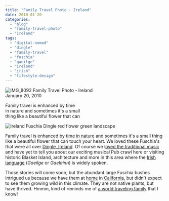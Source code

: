 ```yaml
---
title: "Family Travel Photo - Ireland"
date: 2010-01-20
categories: 
  - "blog"
  - "family-travel-photo"
  - "ireland"
tags: 
  - "digital-nomad"
  - "dingle"
  - "family-travel"
  - "fuschia"
  - "gaeilge"
  - "ireland"
  - "irish"
  - "lifestyle-design"
---
```


 ![IMG_8092](https://pub-ac94b3f306b24c0dba4238943c97f2e1.r2.dev/6a00e5502a95078833012876bea05a970c.jpg) Family Travel Photo - Ireland  
January 20, 2010

Family travel is enhanced by time  
in nature and sometimes it's a small  
thing like a beautiful flower that can

<!--more-->

![Ireland Fuschia Dingle red flower green landscape](https://pub-ac94b3f306b24c0dba4238943c97f2e1.r2.dev/6a00e5502a950788330120a7bc296e970b.jpg) 

Family travel is enhanced by [time in nature](https://pub-ac94b3f306b24c0dba4238943c97f2e1.r2.dev/2009/04/family-travel-photohappy-earth-day.html) and sometimes it's a small thing like a beautiful flower that can touch your heart. We loved these Fuschia's that were all over [Dingle, Ireland](http://en.wikipedia.org/wiki/Dingle). Of course we l[oved the traditional music](http://www.dingle-peninsula.ie/tradmusic.html) and have yet to tell you about our exciting musical Pub crawl here or visiting historic Blasket Island, architecture and more in this area where the [Irish language](http://en.wikipedia.org/wiki/Irish_language) (_Gaeilge_ or _Gaelainn_) is widely spoken.

Those stories will come soon, but the abundant large Fuschia bushes intrigued us because we have them at [home](https://pub-ac94b3f306b24c0dba4238943c97f2e1.r2.dev/2006/08/home-and-hous-1.html) in [California](https://pub-ac94b3f306b24c0dba4238943c97f2e1.r2.dev/2006/08/timing-is-eve-1.html), but didn't expect to see them growing wild in this climate. They are not native plants, but have thrived. Hmmm, kind of reminds me of [a world traveling family](https://pub-ac94b3f306b24c0dba4238943c97f2e1.r2.dev/2009/04/how-to-travel-the-world-as-a-digital-nomad-family.html) that I know!
